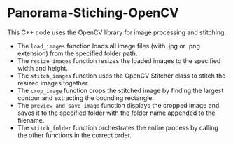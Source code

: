 # Panorama-Stiching-OpenCV
This C++ code uses the OpenCV library for image processing and stitching. 
- The `load_images` function loads all image files (with .jpg or .png extension) from the specified folder path. 
- The `resize_images` function resizes the loaded images to the specified width and height. 
- The `stitch_images` function uses the OpenCV Stitcher class to stitch the resized images together.
- The `crop_image` function crops the stitched image by finding the largest contour and extracting the bounding rectangle.
- The `preview_and_save_image` function displays the cropped image and saves it to the specified folder with the folder name appended to the filename. 
- The `stitch_folder` function orchestrates the entire process by calling the other functions in the correct order.
